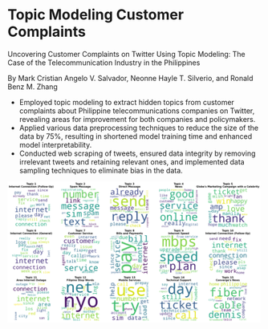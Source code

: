 # Topic Modeling Customer Complaints

Uncovering Customer Complaints on Twitter Using Topic Modeling: The Case of the Telecommunication Industry in the Philippines

By Mark Cristian Angelo V. Salvador, Neonne Hayle T. Silverio, and Ronald Benz M. Zhang

- Employed topic modeling to extract hidden topics from customer complaints about Philippine telecommunications companies on Twitter, revealing areas for improvement for both companies and policymakers.
- Applied various data preprocessing techniques to reduce the size of the data by 75%, resulting in shortened model training time and enhanced model interpretability.
- Conducted web scraping of tweets, ensured data integrity by removing irrelevant tweets and retaining relevant ones, and implemented data sampling techniques to eliminate bias in the data.

![](https://github.com/Zay-Ben/Topic-Modeling-Customer-Complaints/blob/main/figures/Word%20Clouds.png)
